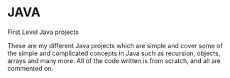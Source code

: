 # JAVA
First Level Java projects

These are my different Java projects which are simple and cover some of the simple and complicated concepts in Java such as recursion, objects, arrays and many more. All of the code written is from scratch, and all are commented on.
